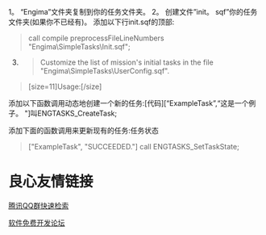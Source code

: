 1。 “Engima”文件夹复制到你的任务文件夹。
2。 创建文件”init。 sqf”你的任务文件夹(如果你不已经有)。 添加以下行init.sqf的顶部:
 
> call compile preprocessFileLineNumbers "Engima\SimpleTasks\Init.sqf";
3. > Customize the list of mission's initial tasks in the file "Engima\SimpleTasks\UserConfig.sqf".

> [size=11]Usage:[/size]

添加以下函数调用动态地创建一个新的任务:[代码][“ExampleTask”,“这是一个例子。 "]叫ENGTASKS_CreateTask;

添加下面的函数调用来更新现有的任务:任务状态
 
> ["ExampleTask", "SUCCEEDED."] call ENGTASKS_SetTaskState;

 # 良心友情链接

[腾讯QQ群快速检索](http://u.720life.cn/s/8cf73f7c)

[软件免费开发论坛](http://u.720life.cn/s/bbb01dc0)
